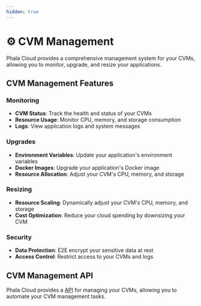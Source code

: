 ```yaml
---
hidden: true
---
```


# ⚙️ CVM Management

Phala Cloud provides a comprehensive management system for your CVMs, allowing you to monitor, upgrade, and resize your applications.

## CVM Management Features

### Monitoring

* **CVM Status**: Track the health and status of your CVMs
* **Resource Usage**: Monitor CPU, memory, and storage consumption
* **Logs**: View application logs and system messages

### Upgrades

* **Environment Variables**: Update your application's environment variables
* **Docker Images**: Upgrade your application's Docker image
* **Resource Allocation**: Adjust your CVM's CPU, memory, and storage

### Resizing

* **Resource Scaling**: Dynamically adjust your CVM's CPU, memory, and storage
* **Cost Optimization**: Reduce your cloud spending by downsizing your CVM

### Security

* **Data Protection**: E2E encrypt your sensitive data at rest
* **Access Control**: Restrict access to your CVMs and logs

## CVM Management API

Phala Cloud provides a [API](https://cloud-api.phala.network/docs) for managing your CVMs, allowing you to automate your CVM management tasks.
